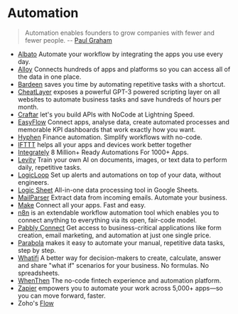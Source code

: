 # Automation

> Automation enables founders to grow companies with fewer and fewer people. -- [Paul Graham](https://twitter.com/paulg/status/1600119268858744832)

- [Albato](https://albato.com) Automate your workflow by integrating the apps you use every day.
- [Alloy](https://runalloy.com) Connects hundreds of apps and platforms so you can access all of the data in one place.
- [Bardeen](https://www.bardeen.ai) saves you time by automating repetitive tasks with a shortcut.
- [CheatLayer](https://cheatlayer.com) exposes a powerful GPT-3 powered scripting layer on all websites to automate business tasks and save hundreds of hours per month.
- [Craftar](https://www.craftar.io) let's you build APIs with NoCode at Lightning Speed.
- [EasyFlow](https://www.easyflow.io) Connect apps, analyse data, create automated processes and memorable KPI dashboards that work exactly how you want.
- [Hyphen](https://tryhyphen.com) Finance automation. Simplify workflows with no-code.
- [IFTTT](https://ifttt.com) helps all your apps and devices work better together
- [Integrately](https://integrately.com) 8 Million+ Ready Automations For 1000+ Apps.
- [Levity](https://levity.ai) Train your own AI on documents, images, or text data to perform daily, repetitive tasks.
- [LogicLoop](https://www.logicloop.com) Set up alerts and automations on top of your data, without engineers.
- [Logic Sheet](https://workspace.google.com/marketplace/app/logic_sheet_automate_your_spreadsheets/796322869198) All-in-one data processing tool in Google Sheets.
- [MailParser](https://mailparser.io) Extract data from incoming emails. Automate your business.
- [Make](https://www.make.com/) Connect all your apps. Fast and easy.
- [n8n](https://n8n.io) is an extendable workflow automation tool which enables you to connect anything to everything via its open, fair-code model.
- [Pabbly Connect](https://www.pabbly.com) Get access to business-critical applications like form creation, email marketing, and automation at just one single price.
- [Parabola](https://parabola.io) makes it easy to automate your manual, repetitive data tasks, step by step.
- [Whatifi](https://www.whatifi.io) A better way for decision-makers to create, calculate, answer and share "what if" scenarios for your business. No formulas. No spreadsheets.
- [WhenThen](https://whenthen.com) The no-code fintech experience and automation platform.
- [Zapier](https://zapier.com) empowers you to automate your work across 5,000+ apps—so you can move forward, faster.
- Zoho's [Flow](https://www.zoho.com/flow/)